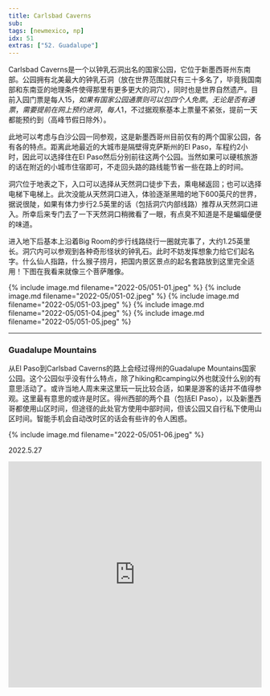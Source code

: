 ```yaml
---
title: Carlsbad Caverns
sub: 
tags: [newmexico, np]
idx: 51
extras: ["52. Guadalupe"]
---
```


Carlsbad Caverns是一个以钟乳石洞出名的国家公园，它位于新墨西哥州东南部。公园拥有北美最大的钟乳石洞（放在世界范围就只有三十多名了，毕竟我国南部和东南亚的地理条件使得那里有更多更大的洞穴），同时也是世界自然遗产。目前入园门票是每人$15，如果有国家公园通票则可以包四个人免票。无论是否有通票，需要提前在网上预约进洞，每人$1，不过据观察基本上票量不紧张，提前一天都能预约到（高峰节假日除外）。

此地可以考虑与白沙公园一同参观，这是新墨西哥州目前仅有的两个国家公园，各有各的特点。距离此地最近的大城市是隔壁得克萨斯州的El Paso，车程约2小时，因此可以选择住在El Paso然后分别前往这两个公园。当然如果可以硬核旅游的话在附近的小城市住宿即可，不走回头路的路线能节省一些在路上的时间。

洞穴位于地表之下，入口可以选择从天然洞口徒步下去，乘电梯返回；也可以选择电梯下电梯上。此次没能从天然洞口进入，体验逐渐黑暗的地下600英尺的世界，据说很陡，如果有体力步行2.5英里的话（包括洞穴内部线路）推荐从天然洞口进入。所幸后来专门去了一下天然洞口稍微看了一眼，有点臭不知道是不是蝙蝠便便的味道。

进入地下后基本上沿着Big Room的步行线路绕行一圈就完事了，大约1.25英里长。洞穴内可以参观到各种奇形怪状的钟乳石。此时不妨发挥想象力给它们起名字。什么仙人指路，什么猴子捞月，把国内景区景点的起名套路放到这里完全适用！下图在我看来就像三个菩萨雕像。

{% include image.md filename="2022-05/051-01.jpeg" %}
{% include image.md filename="2022-05/051-02.jpeg" %}
{% include image.md filename="2022-05/051-03.jpeg" %}
{% include image.md filename="2022-05/051-04.jpeg" %}
{% include image.md filename="2022-05/051-05.jpeg" %}

---

### Guadalupe Mountains

从El Paso到Carlsbad Caverns的路上会经过得州的Guadalupe Mountains国家公园。这个公园似乎没有什么特点，除了hiking和camping以外也就没什么别的有意思活动了。或许当地人周末来这里玩一玩比较合适，如果是游客的话并不值得参观。这里最有意思的或许是时区。得州西部的两个县（包括El Paso），以及新墨西哥都使用山区时间，但途径的此处官方使用中部时间，但该公园又自行私下使用山区时间。智能手机会自动改时区的话会有些许的令人困惑。

{% include image.md filename="2022-05/051-06.jpeg" %}

2022.5.27

<iframe src="https://www.google.com/maps/embed?pb=!1m14!1m8!1m3!1d1729061.225081553!2d-104.4464446!3d32.1753141!3m2!1i1024!2i768!4f13.1!3m3!1m2!1s0x86e47995e2247397%3A0x1e24e2262b796a69!2sCarlsbad%20Caverns%20National%20Park%20Visitor%20Center!5e0!3m2!1sen!2sca!4v1655278038627!5m2!1sen!2sca" width="100%" height="450" style="border:0;" allowfullscreen="" loading="lazy" referrerpolicy="no-referrer-when-downgrade"></iframe>
